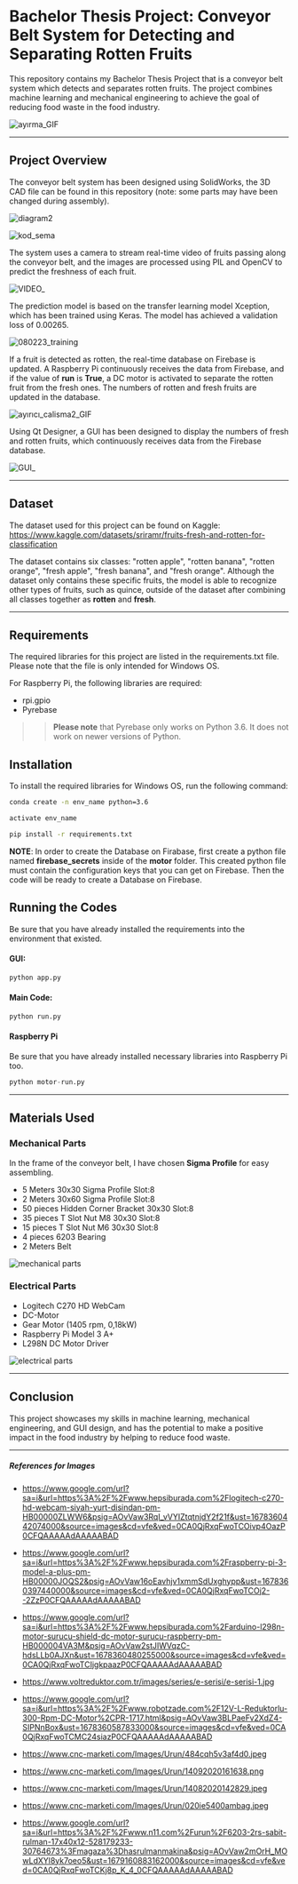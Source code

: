 # Bachelor Thesis Project: Conveyor Belt System for Detecting and Separating Rotten Fruits

This repository contains my Bachelor Thesis Project that is a conveyor belt system which detects and separates rotten fruits. The project combines machine learning and mechanical engineering to achieve the goal of reducing food waste in the food industry.

![ayırma_GIF](https://user-images.githubusercontent.com/30235603/226176543-379bc867-427a-4c6b-b0a1-29a4d3cd4589.gif)

---


## Project Overview

The conveyor belt system has been designed using SolidWorks, the 3D CAD file can be found in this repository (note: some parts may have been changed during assembly). 

![diagram2](https://user-images.githubusercontent.com/30235603/223701071-6989c414-ae76-4957-a02b-4e06693871e4.png)

![kod_sema](https://user-images.githubusercontent.com/30235603/224944748-073f1a72-653a-43da-9a02-7a37ad2fa11f.png)

The system uses a camera to stream real-time video of fruits passing along the conveyor belt, and the images are processed using PIL and OpenCV to predict the freshness of each fruit. 

![VIDEO_](https://user-images.githubusercontent.com/30235603/228783211-44a96ea3-a7bf-4da4-bc77-9eead22ad0b0.png)

The prediction model is based on the transfer learning model Xception, which has been trained using Keras. The model has achieved a validation loss of 0.00265. 

![080223_training](https://user-images.githubusercontent.com/30235603/223701159-20f56e72-95e7-40e7-ae83-e2f418dc7a78.png)

If a fruit is detected as rotten, the real-time database on Firebase is updated. A Raspberry Pi continuously receives the data from Firebase, and if the value of **run** is **True**, a DC motor is activated to separate the rotten fruit from the fresh ones. The numbers of rotten and fresh fruits are updated in the database.

![ayırıcı_calisma2_GIF](https://user-images.githubusercontent.com/30235603/226176967-bdaad217-e239-4430-9b2c-6deebef02e65.gif)

Using Qt Designer, a GUI has been designed to display the numbers of fresh and rotten fruits, which continuously receives data from the Firebase database.

![GUI_](https://user-images.githubusercontent.com/30235603/228782598-69f1de6f-c0bf-4ec4-965e-3bd232ece34b.png)

---
## Dataset

The dataset used for this project can be found on Kaggle: 
https://www.kaggle.com/datasets/sriramr/fruits-fresh-and-rotten-for-classification

The dataset contains six classes: "rotten apple", "rotten banana", "rotten orange", "fresh apple", "fresh banana", and "fresh orange". Although the dataset only contains these specific fruits, the model is able to recognize other types of fruits, such as quince, outside of the dataset after combining all classes together as **rotten** and **fresh**.

---
## Requirements

The required libraries for this project are listed in the requirements.txt file. Please note that the file is only intended for Windows OS. 

For Raspberry Pi, the following libraries are required:

- rpi.gpio
- Pyrebase

>> **Please note** that Pyrebase only works on Python 3.6. It does not work on newer versions of Python.

## Installation

To install the required libraries for Windows OS, run the following command:

```sh
conda create -n env_name python=3.6
```

```sh
activate env_name
```

```sh
pip install -r requirements.txt
```


**NOTE**: 
In order to create the Database on Firabase, first create a python file named **firebase_secrets** inside of the **motor** folder. This created python file must contain the configuration keys that you can get on Firebase. Then the code will be ready to create a Database on Firebase.


## Running the Codes

Be sure that you have already installed the requirements into the environment that existed.

#### GUI:

```python
python app.py
```

#### Main Code:

```python
python run.py
```

#### Raspberry Pi

Be sure that you have already installed necessary libraries into Raspberry Pi too.

```python
python motor-run.py
```

---
## Materials Used

### Mechanical Parts

In the frame of the conveyor belt, I have chosen **Sigma Profile** for easy assembling.

- 5 Meters 30x30 Sigma Profile Slot:8 
- 2 Meters 30x60 Sigma Profile Slot:8
- 50 pieces Hidden Corner Bracket 30x30 Slot:8
- 35 pieces T Slot Nut M8 30x30 Slot:8
- 15 pieces T Slot Nut M6 30x30 Slot:8
- 4 pieces 6203 Bearing
- 2 Meters Belt

![mechanical parts](https://user-images.githubusercontent.com/30235603/225976599-8e1ccba0-856b-4e6b-bb6c-8f59dc454b23.png)

### Electrical Parts

- Logitech C270 HD WebCam
- DC-Motor
- Gear Motor (1405 rpm, 0,18kW)
- Raspberry Pi Model 3 A+
- L298N DC Motor Driver


![electrical  parts](https://user-images.githubusercontent.com/30235603/225976611-a2a22c86-7d11-4d70-8d59-859f07cc77e8.png)


---
## Conclusion

This project showcases my skills in machine learning, mechanical engineering, and GUI design, and has the potential to make a positive impact in the food industry by helping to reduce food waste.


---
##### References for Images

- https://www.google.com/url?sa=i&url=https%3A%2F%2Fwww.hepsiburada.com%2Flogitech-c270-hd-webcam-siyah-yurt-disindan-pm-HB00000ZLWW6&psig=AOvVaw3RqI_vVYIZtqtnjdY2f21f&ust=1678360442074000&source=images&cd=vfe&ved=0CA0QjRxqFwoTCOivp4OazP0CFQAAAAAdAAAAABAD


- https://www.google.com/url?sa=i&url=https%3A%2F%2Fwww.hepsiburada.com%2Fraspberry-pi-3-model-a-plus-pm-HB00000JOQS2&psig=AOvVaw16oEavhjv1xmmSdUxghypp&ust=1678360397440000&source=images&cd=vfe&ved=0CA0QjRxqFwoTCOj2--2ZzP0CFQAAAAAdAAAAABAD


- https://www.google.com/url?sa=i&url=https%3A%2F%2Fwww.hepsiburada.com%2Farduino-l298n-motor-surucu-shield-dc-motor-surucu-raspberry-pm-HB000004VA3M&psig=AOvVaw2stJIWVqzC-hdsLLb0AJXn&ust=1678360480255000&source=images&cd=vfe&ved=0CA0QjRxqFwoTCIjgkpaazP0CFQAAAAAdAAAAABAD

- https://www.voltreduktor.com.tr/images/series/e-serisi/e-serisi-1.jpg

- https://www.google.com/url?sa=i&url=https%3A%2F%2Fwww.robotzade.com%2F12V-L-Reduktorlu-300-Rpm-DC-Motor%2CPR-1717.html&psig=AOvVaw3BLPaeFv2XdZ4-SIPNnBox&ust=1678360587833000&source=images&cd=vfe&ved=0CA0QjRxqFwoTCMC24siazP0CFQAAAAAdAAAAABAD

- https://www.cnc-marketi.com/Images/Urun/484cqh5v3af4d0.jpeg

- https://www.cnc-marketi.com/Images/Urun/14092020161638.png

- https://www.cnc-marketi.com/Images/Urun/14082020142829.jpeg

- https://www.cnc-marketi.com/Images/Urun/020ie5400ambag.jpeg
- https://www.google.com/url?sa=i&url=https%3A%2F%2Fwww.n11.com%2Furun%2F6203-2rs-sabit-rulman-17x40x12-528179233-30764673%3Fmagaza%3Dhasrulmanmakina&psig=AOvVaw2mOrH_MOwLdXYl8yk7oeo5&ust=1679160883162000&source=images&cd=vfe&ved=0CA0QjRxqFwoTCKj8p_K_4_0CFQAAAAAdAAAAABAD